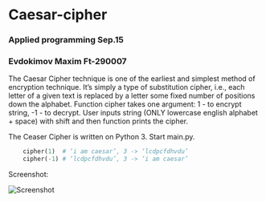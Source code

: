 # Caesar-cipher
### Applied programming Sep.15
### Evdokimov Maxim Ft-290007

The Caesar Cipher technique is one of the earliest and simplest method of encryption technique. It’s simply a type of substitution cipher, i.e., each letter of a given text is replaced by a letter some fixed number of positions down the alphabet. Function cipher takes one argument: 1 - to encrypt string, -1 - to decrypt. User inputs string (ONLY lowercase english alphabet + space) with shift and then function prints the cipher.


The Ceaser Cipher is written on Python 3. Start main.py. 

```python
	cipher(1)  # ‘i am caesar’, 3 -> ‘lcdpcfdhvdu’
	cipher(-1) # ‘lcdpcfdhvdu’, 3 -> ‘i am caesar’
```

Screenshot:

![Screenshot](https://img.imageupload.net/2020/09/15/SNIMOK-EKRANA-2020-09-15-V-17.47.16.png)


